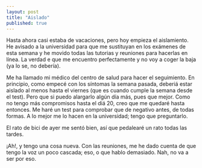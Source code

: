 ```yaml
---
layout: post
title: "Aislado"
published: true
---
```


Hasta ahora casi estaba de vacaciones, pero hoy empieza el aislamiento. He avisado a la universidad para que me sustituyan en los exámenes de esta semana y he movido todas las tutorias y reuniones para hacerlas en línea. La verdad e que me encuentro perfectamente y no voy a coger la baja (ya lo se, no debería).

Me ha llamado mi médico del centro de salud para hacer el seguimiento. En principio, como empecé con los síntomas la semana pasada, deberiá estar aislado al menos hasta el viernes (que es cuando cumple la semana desde el test). Pero que si puedo alargarlo algún día más, pues que mejor. Como no tengo más compromisos hasta el diá 20, creo que me quedaré hasta entonces. Me haré un test para comprobar que de negativo antes, de todas formas. A lo mejor me lo hacen en la universidad; tengo que preguntarlo.

El rato de bici de ayer me sentó bien, así que pedalearé un rato todas las tardes.

¡Ah!, y tengo una cosa nueva. Con las reuniones, me he dado cuenta de que tengo la voz un poco cascada; eso, o que hablo demasiado. Nah, no va a ser por eso.
